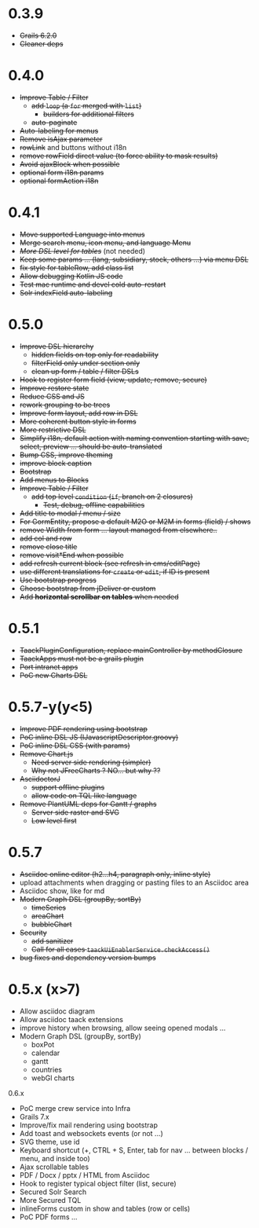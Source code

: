 # 0.3.9

- ~~Grails 6.2.0~~
- ~~Cleaner deps~~

# 0.4.0

- ~~Improve Table / Filter~~
  - ~~add `loop` (a `for` merged with `list`)~~
    - ~~builders for additional filters~~
  - ~~auto-paginate~~
- ~~Auto-labeling for menus~~ 
- ~~Remove isAjax parameter~~
- ~~rowLink~~ and buttons without i18n
- ~~remove rowField direct value (to force ability to mask results)~~
- ~~Avoid ajaxBlock when possible~~
- ~~optional form i18n params~~
- ~~optional formAction i18n~~

# 0.4.1

- ~~Move supported Language into menus~~
- ~~Merge search menu, icon menu, and language Menu~~
- _~~More DSL level for tables~~_ (not needed)
- ~~Keep some params ... (lang, subsidiary, stock, others ...) via menu DSL~~
- ~~fix style for tableRow, add class list~~
- ~~Allow debugging Kotlin JS code~~ 
- ~~Test mac runtime and devel cold auto-restart~~
- ~~Solr indexField auto-labeling~~

# 0.5.0

- ~~Improve DSL hierarchy~~
  - ~~hidden fields on top only for readability~~
  - ~~filterField only under section only~~
  - ~~clean up form / table / filter DSLs~~
- ~~Hook to register form field (view, update, remove, secure)~~
- ~~Improve restore state~~
- ~~Reduce CSS and JS~~
- ~~rework grouping to be trees~~
- ~~Improve form layout, add row in DSL~~
- ~~More coherent button style in forms~~
- ~~More restrictive DSL~~
- ~~Simplify i18n, default action with naming convention starting with save, select, preview ... should be auto-translated~~
- ~~Bump CSS, improve theming~~
- ~~improve block caption~~
- ~~Bootstrap~~
- ~~Add menus to Blocks~~
- ~~Improve Table / Filter~~
  - ~~add top level `condition` (`if`, branch on 2 closures)~~
    - ~~Test, debug, offline capabilities~~
- ~~Add title to modal / menu / size~~
- ~~For GormEntity, propose a default M2O or M2M in forms (field) / shows~~
- ~~remove Width from form ... layout managed from elsewhere..~~ 
- ~~add col and row~~
- ~~remove close title~~
- ~~remove visit*End when possible~~
- ~~add refresh current block (see refresh in cms/editPage)~~
- ~~use different translations for `create` or `edit`, if ID is present~~
- ~~Use bootstrap progress~~
- ~~Choose bootstrap from jDeliver or custom~~
- ~~Add **horizontal scrollbar on tables** when needed~~

# 0.5.1

- ~~TaackPluginConfiguration, replace mainController by methodClosure~~
- ~~TaackApps must not be a grails plugin~~
- ~~Port intranet apps~~
- ~~PoC new Charts DSL~~

# 0.5.7-y(y<5)

- ~~Improve PDF rendering using bootstrap~~
- ~~PoC inline DSL JS (IJavascriptDescriptor.groovy)~~
- ~~PoC inline DSL CSS (with params)~~
- ~~Remove Chart.js~~
  - ~~Need server side rendering (simpler)~~
  - ~~Why not JFreeCharts ? NO... but why ??~~
- ~~AsciidoctorJ~~
  - ~~support offline plugins~~
  - ~~allow code on TQL like language~~
- ~~Remove PlantUML deps for Gantt / graphs~~
  - ~~Server side raster and SVG~~
  - ~~Low level first~~

# 0.5.7

- ~~Asciidoc online editor (h2...h4, paragraph only, inline style)~~
- upload attachments when dragging or pasting files to an Asciidoc area  
- Asciidoc show, like for md
- ~~Modern Graph DSL (groupBy, sortBy)~~
  - ~~timeSeries~~
  - ~~areaChart~~
  - ~~bubbleChart~~
- ~~Security~~
  - ~~add sanitizer~~
  - ~~Call for all cases `taackUiEnablerService.checkAccess()`~~
- ~~bug fixes and dependency version bumps~~

# 0.5.x (x>7)

- Allow asciidoc diagram
- Allow asciidoc taack extensions
- improve history when browsing, allow seeing opened modals ...
- Modern Graph DSL (groupBy, sortBy)
  - boxPot
  - calendar
  - gantt
  - countries
  - webGl charts


0.6.x
- PoC merge crew service into Infra
- Grails 7.x
- Improve/fix mail rendering using bootstrap
- Add toast and websockets events (or not ...)
- SVG theme, use id
- Keyboard shortcut (+, CTRL + S, Enter, tab for nav ... between blocks / menu, and inside too)
- Ajax scrollable tables
- PDF / Docx / pptx / HTML from Asciidoc
- Hook to register typical object filter (list, secure)
- Secured Solr Search
- More Secured TQL
- inlineForms custom in show and tables (row or cells)
- PoC PDF forms ...
